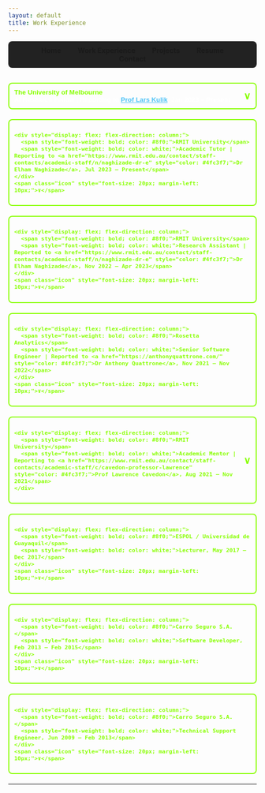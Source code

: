 ```yaml
---
layout: default
title: Work Experience
---
```


<nav style="background-color: #222; padding: 10px; text-align: center; border-radius: 8px; margin-bottom: 30px;">
  <a href="/" style="text-decoration: none; margin: 0 15px; font-weight: bold; color: {% if page.title == 'Home' %}#8f0{% else %}white{% endif %};">Home</a>
  <a href="/work_experience" style="text-decoration: none; margin: 0 15px; font-weight: bold; color: {% if page.title == 'Work Experience' %}#8f0{% else %}white{% endif %};">Work Experience</a>
  <a href="/projects" style="text-decoration: none; margin: 0 15px; font-weight: bold; color: {% if page.title == 'Projects' %}#8f0{% else %}white{% endif %};">Projects</a>
  <a href="/resume" style="text-decoration: none; margin: 0 15px; font-weight: bold; color: {% if page.title == 'Resume' %}#8f0{% else %}white{% endif %};">Resume</a>
  <a href="/contact" style="text-decoration: none; margin: 0 15px; font-weight: bold; color: {% if page.title == 'Contact' %}#8f0{% else %}white{% endif %};">Contact</a>
</nav>



<div style="margin-bottom: 20px;">
<!--   <button onclick="this.nextElementSibling.style.display = this.nextElementSibling.style.display === 'none' ? 'block' : 'none';" style="background-color: transparent; border: 2px solid #8f0; color: #8f0; font-weight: bold; padding: 10px; width: 100%; text-align: left; border-radius: 8px; cursor: pointer;"> -->
    <button onclick="
    var content = this.nextElementSibling;
    var icon = this.querySelector('.icon');
    if (content.style.display === 'none') {
      content.style.display = 'block';
      icon.textContent = '∧';
    } else {
      content.style.display = 'none';
      icon.textContent = '∨';
    }
  " style="background-color: transparent; border: 2px solid #8f0; color: #8f0; font-weight: bold; padding: 10px; width: 100%; text-align: left; border-radius: 8px; cursor: pointer; display: flex; justify-content: space-between; align-items: center;">
    <div style="display: flex; flex-direction: column;">
      <span style="font-weight: bold; color: #8f0;">The University of Melbourne</span>
      <span style="font-weight: bold; color: white;">AI Research Fellow | Reporting to <a href="https://lars.kuliks.net/?page_id=6" style="color: #4fc3f7;">Prof Lars Kulik</a>, Jan 2023 – Present</span>
    </div>
      <span class="icon" style="font-size: 20px; margin-left: 10px;">∨</span>
  </button>
  <div style="display: none; margin-top: 10px; padding-left: 20px;">
    <ul>
      <li>Researcher for workstream 3 of the <a href="https://www.musicattunedcare.com/" style="color: #0bf;">MATCH project</a>.</li>
      <li>Development of machine learning models to automate the detection of agitation symptoms related to dementia.</li>
      <li>Designed and built the data engineering pipeline to extract and preprocess physiological data from Empatica's EmbracePlus wearable; this included architecting and managing a PostgreSQL database to store the aligned sensor and label data for analysis.</li>
      <li>Researched noise reduction techniques and integrated <a href="https://ieeexplore.ieee.org/document/9914782" style="color: #0bf;">DeepFilterNet</a> models into our data pipeline to remove/reduce noise from the collected audio data.</li>
      <li>Developed an <a href="https://github.com/stevcabello/CMAI-Labeller-App" style="color: #0bf;">Android/iOS app</a> for data collection of agitation symptoms in patients living with dementia.</li>
      <li>Supervised the development of the MATCH app, which integrates the Spotify API to provide music recommendations.</li>
<!--       <li>Supervised an undergraduate project (SCIE30001 - 2023 SEMESTER 1) titled "Music Genre Classification with ResNet and Bi-GRU Using Visual Spectrograms".</li> -->
      <li>Co-supervisor of 2 PhD students.</li>
      <li>Marker for Master of Information Technology theses during Semester 2, 2023 and Semester 1, 2024.</li>
      <li>Lecturer for Design of Algorithms (COMP20007) for Semester 1, 2024. Delivered lectures on String Matching, Dynamic Programming, Sorting Algorithms, Binary Search Trees, Hashing, and Data Compression.</li>
      <li>Reviewer for Conference on Information and Knowledge Management (CIKM) 2024.</li>
      <li>Reviewer for Knowledge Discovery in Databases (KDD) 2025 (<a href="https://kdd2025.kdd.org/research-track-program-committee/">link</a>).</li>
      <li>Technical representative of the MATCH Safety and Capacity Building Committees.</li>
    </ul>
  </div>
</div>

<div style="margin-bottom: 20px;">
<!--   <button onclick="this.nextElementSibling.style.display = this.nextElementSibling.style.display === 'none' ? 'block' : 'none';" style="background-color: transparent; border: 2px solid #8f0; color: #8f0; font-weight: bold; padding: 10px; width: 100%; text-align: left; border-radius: 8px; cursor: pointer;"> -->
  <button onclick="
    var content = this.nextElementSibling;
    var icon = this.querySelector('.icon');
    if (content.style.display === 'none') {
      content.style.display = 'block';
      icon.textContent = '∧';
    } else {
      content.style.display = 'none';
      icon.textContent = '∨';
    }
  " style="background-color: transparent; border: 2px solid #8f0; color: #8f0; font-weight: bold; padding: 10px; width: 100%; text-align: left; border-radius: 8px; cursor: pointer; display: flex; justify-content: space-between; align-items: center;">

    <div style="display: flex; flex-direction: column;">
      <span style="font-weight: bold; color: #8f0;">RMIT University</span>
      <span style="font-weight: bold; color: white;">Academic Tutor | Reporting to <a href="https://www.rmit.edu.au/contact/staff-contacts/academic-staff/n/naghizade-dr-e" style="color: #4fc3f7;">Dr Elham Naghizade</a>, Jul 2023 – Present</span>
    </div>
    <span class="icon" style="font-size: 20px; margin-left: 10px;">∨</span>
  </button>
  <div style="display: none; margin-top: 10px; padding-left: 20px;">
    <ul>
      <li>Tutor, Lab Demonstrator, and Marker for <strong>Algorithms and Analysis (COSC2123/COSC1285)</strong>.</li>
      <li>Explain key algorithmic design paradigms: brute force, divide and conquer, decrease and conquer, transform and conquer, greedy, dynamic programming and iterative improvement.</li>
      <li>Explain key data structures: trees, lists, stacks, queues, hash tables and graph representations.</li>
      <li>Theoretically compare and analyse the time complexities of algorithms and data structures.</li>
    </ul>
  </div>
</div>

<div style="margin-bottom: 20px;">
<!--   <button onclick="this.nextElementSibling.style.display = this.nextElementSibling.style.display === 'none' ? 'block' : 'none';" style="background-color: transparent; border: 2px solid #8f0; color: #8f0; font-weight: bold; padding: 10px; width: 100%; text-align: left; border-radius: 8px; cursor: pointer;"> -->
  <button onclick="
    var content = this.nextElementSibling;
    var icon = this.querySelector('.icon');
    if (content.style.display === 'none') {
      content.style.display = 'block';
      icon.textContent = '∧';
    } else {
      content.style.display = 'none';
      icon.textContent = '∨';
    }
  " style="background-color: transparent; border: 2px solid #8f0; color: #8f0; font-weight: bold; padding: 10px; width: 100%; text-align: left; border-radius: 8px; cursor: pointer; display: flex; justify-content: space-between; align-items: center;">

    <div style="display: flex; flex-direction: column;">
      <span style="font-weight: bold; color: #8f0;">RMIT University</span>
      <span style="font-weight: bold; color: white;">Research Assistant | Reported to <a href="https://www.rmit.edu.au/contact/staff-contacts/academic-staff/n/naghizade-dr-e" style="color: #4fc3f7;">Dr Elham Naghizade</a>, Nov 2022 – Apr 2023</span>
    </div>
    <span class="icon" style="font-size: 20px; margin-left: 10px;">∨</span>
  </button>
  <div style="display: none; margin-top: 10px; padding-left: 20px;">
    <ul>
      <li>Developed <a href="https://github.com/stevcabello/RMIT-ABC-Fact-Checked-Data-Collection" style="color: #0bf;">scripts</a> for web scraping ABC's Fact Check website to identify news with tweet/twitter-related content.</li>
      <li>Developed scripts to use Twitter API to find the source (i.e., original tweet) from each tweet extracted from "The Claim" section on ABC's Fact Check website.</li>
      <li>Built scripts to use Twitter API and generate cascades from tweets related to anti-feminist political discourse in Iran.</li>
      <li>Explored the ChatGPT API to automate the identification of sexism in tweets.</li>
      <li>Delivered a talk: "ChatGPT as a scripting tool for researchers" to CHAI Human Information REtrieval (CHIRE) group at RMIT. I explained how to use ChatGPT for data processing and modelling purposes.</li>
    </ul>
  </div>
</div>

<div style="margin-bottom: 20px;">
<!--   <button onclick="this.nextElementSibling.style.display = this.nextElementSibling.style.display === 'none' ? 'block' : 'none';" style="background-color: transparent; border: 2px solid #8f0; color: #8f0; font-weight: bold; padding: 10px; width: 100%; text-align: left; border-radius: 8px; cursor: pointer;"> -->
    <button onclick="
    var content = this.nextElementSibling;
    var icon = this.querySelector('.icon');
    if (content.style.display === 'none') {
      content.style.display = 'block';
      icon.textContent = '∧';
    } else {
      content.style.display = 'none';
      icon.textContent = '∨';
    }
  " style="background-color: transparent; border: 2px solid #8f0; color: #8f0; font-weight: bold; padding: 10px; width: 100%; text-align: left; border-radius: 8px; cursor: pointer; display: flex; justify-content: space-between; align-items: center;">

    <div style="display: flex; flex-direction: column;">
      <span style="font-weight: bold; color: #8f0;">Rosetta Analytics</span>
      <span style="font-weight: bold; color: white;">Senior Software Engineer | Reported to <a href="https://anthonyquattrone.com/" style="color: #4fc3f7;">Dr Anthony Quattrone</a>, Nov 2021 – Nov 2022</span>
    </div>
    <span class="icon" style="font-size: 20px; margin-left: 10px;">∨</span>
  </button>
  <div style="display: none; margin-top: 10px; padding-left: 20px;">
    <ul>
      <li>Understood requirements of current and prospective clients.</li>
      <li>Provided support for the Regulatory Information Notice (RIN) clients.</li>
      <li>Implemented new features for RIN portals using PHP, JavaScript and MySQL.</li>
      <li>Developed and supported mapping portals using JavaScript, Google Maps and GIS technologies.</li>
      <li>Optimised database operations.</li>
      <li>Managed Amazon EC2 servers.</li>
    </ul>
  </div>
</div>

<div style="margin-bottom: 20px;">
<!--   <button onclick="this.nextElementSibling.style.display = this.nextElementSibling.style.display === 'none' ? 'block' : 'none';" style="background-color: transparent; border: 2px solid #8f0; color: #8f0; font-weight: bold; padding: 10px; width: 100%; text-align: left; border-radius: 8px; cursor: pointer;"> -->
    <button onclick="
    var content = this.nextElementSibling;
    var icon = this.querySelector('.icon');
    if (content.style.display === 'none') {
      content.style.display = 'block';
      icon.textContent = '∧';
    } else {
      content.style.display = 'none';
      icon.textContent = '∨';
    }
  " style="background-color: transparent; border: 2px solid #8f0; color: #8f0; font-weight: bold; padding: 10px; width: 100%; text-align: left; border-radius: 8px; cursor: pointer; display: flex; justify-content: space-between; align-items: center;">

    <div style="display: flex; flex-direction: column;">
      <span style="font-weight: bold; color: #8f0;">RMIT University</span>
      <span style="font-weight: bold; color: white;">Academic Mentor | Reporting to <a href="https://www.rmit.edu.au/contact/staff-contacts/academic-staff/c/cavedon-professor-lawrence" style="color: #4fc3f7;">Prof Lawrence Cavedon</a>, Aug 2021 – Nov 2021</span>
    </div>
  <span class="icon" style="font-size: 20px; margin-left: 10px;">∨</span>
  </button>
  <div style="display: none; margin-top: 10px; padding-left: 20px;">
    <ul>
      <li>Mentored machine learning projects for Masters students working with industry partners (Data Science Postgraduate Program).</li>
      <li>Provided technical advice and evaluated final reports.</li>
    </ul>
  </div>
</div>

<div style="margin-bottom: 20px;">
<!--   <button onclick="this.nextElementSibling.style.display = this.nextElementSibling.style.display === 'none' ? 'block' : 'none';" style="background-color: transparent; border: 2px solid #8f0; color: #8f0; font-weight: bold; padding: 10px; width: 100%; text-align: left; border-radius: 8px; cursor: pointer;"> -->
    <button onclick="
    var content = this.nextElementSibling;
    var icon = this.querySelector('.icon');
    if (content.style.display === 'none') {
      content.style.display = 'block';
      icon.textContent = '∧';
    } else {
      content.style.display = 'none';
      icon.textContent = '∨';
    }
  " style="background-color: transparent; border: 2px solid #8f0; color: #8f0; font-weight: bold; padding: 10px; width: 100%; text-align: left; border-radius: 8px; cursor: pointer; display: flex; justify-content: space-between; align-items: center;">

    <div style="display: flex; flex-direction: column;">
      <span style="font-weight: bold; color: #8f0;">ESPOL / Universidad de Guayaquil</span>
      <span style="font-weight: bold; color: white;">Lecturer, May 2017 – Dec 2017</span>
    </div>
    <span class="icon" style="font-size: 20px; margin-left: 10px;">∨</span>
  </button>
  <div style="display: none; margin-top: 10px; padding-left: 20px;">
    <ul>
      <li>Lectured in several courses: Operating Systems, Object-Oriented Software Engineering, Compilers, Data Structures, Databases, Fundamentals of Programming (Python) and Object-Oriented Programming (Java).</li>
      <li>Directed a community-focused project related to the development of computational thinking in children through the use of programmable technologies.</li>
    </ul>
  </div>
</div>

<div style="margin-bottom: 20px;">
<!--   <button onclick="this.nextElementSibling.style.display = this.nextElementSibling.style.display === 'none' ? 'block' : 'none';" style="background-color: transparent; border: 2px solid #8f0; color: #8f0; font-weight: bold; padding: 10px; width: 100%; text-align: left; border-radius: 8px; cursor: pointer;"> -->
    <button onclick="
    var content = this.nextElementSibling;
    var icon = this.querySelector('.icon');
    if (content.style.display === 'none') {
      content.style.display = 'block';
      icon.textContent = '∧';
    } else {
      content.style.display = 'none';
      icon.textContent = '∨';
    }
  " style="background-color: transparent; border: 2px solid #8f0; color: #8f0; font-weight: bold; padding: 10px; width: 100%; text-align: left; border-radius: 8px; cursor: pointer; display: flex; justify-content: space-between; align-items: center;">

    <div style="display: flex; flex-direction: column;">
      <span style="font-weight: bold; color: #8f0;">Carro Seguro S.A.</span>
      <span style="font-weight: bold; color: white;">Software Developer, Feb 2013 – Feb 2015</span>
    </div>
    <span class="icon" style="font-size: 20px; margin-left: 10px;">∨</span>
  </button>
  <div style="display: none; margin-top: 10px; padding-left: 20px;">
    <ul>
      <li>Supported and developed web platforms using ASP.NET and SQL technologies.</li>
      <li>Deployed <a href="https://play.google.com/store/apps/details?id=com.devsu.cervezasmart&pli=1" style="color: #0bf;">Android applications</a> with REST and SOAP web services.</li>
      <li>Implemented an HTTP Servlet for image transfer.</li>
      <li>Configured Linux servers.</li>
    </ul>
  </div>
</div>

<div style="margin-bottom: 20px;">
<!--   <button onclick="this.nextElementSibling.style.display = this.nextElementSibling.style.display === 'none' ? 'block' : 'none';" style="background-color: transparent; border: 2px solid #8f0; color: #8f0; font-weight: bold; padding: 10px; width: 100%; text-align: left; border-radius: 8px; cursor: pointer;"> -->
    <button onclick="
    var content = this.nextElementSibling;
    var icon = this.querySelector('.icon');
    if (content.style.display === 'none') {
      content.style.display = 'block';
      icon.textContent = '∧';
    } else {
      content.style.display = 'none';
      icon.textContent = '∨';
    }
  " style="background-color: transparent; border: 2px solid #8f0; color: #8f0; font-weight: bold; padding: 10px; width: 100%; text-align: left; border-radius: 8px; cursor: pointer; display: flex; justify-content: space-between; align-items: center;">

    <div style="display: flex; flex-direction: column;">
      <span style="font-weight: bold; color: #8f0;">Carro Seguro S.A.</span>
      <span style="font-weight: bold; color: white;">Technical Support Engineer, Jun 2009 – Feb 2013</span>
    </div>
    <span class="icon" style="font-size: 20px; margin-left: 10px;">∨</span>
  </button>
  <div style="display: none; margin-top: 10px; padding-left: 20px;">
    <ul>
      <li>Supervised the correct operation of 130 monitoring towers nationwide.</li>
      <li>Tested, configured, and installed GPRS equipment.</li>
      <li>Repaired Motorola radios and provided maintenance.</li>
      <li>Configured VHF and UHF radios.</li>
    </ul>
  </div>
</div>

    
---
